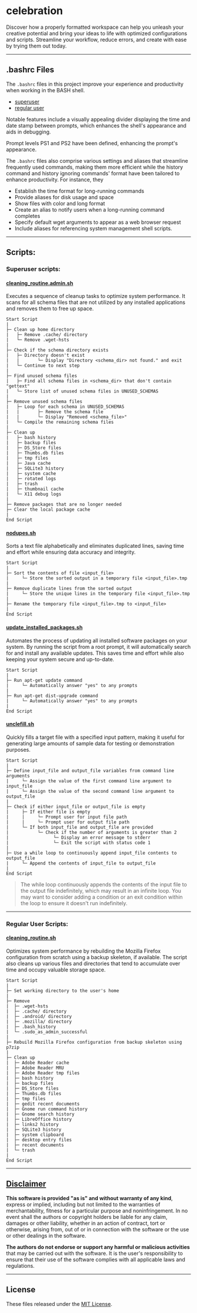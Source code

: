# celebration
Discover how a properly formatted workspace can help you unleash your creative potential and bring your ideas to life with optimized configurations and scripts. Streamline your workflow, reduce errors, and create with ease by trying them out today.

---

## .bashrc Files
The `.bashrc` files in this project improve your experience and productivity when working in the BASH shell.
- [superuser](https://github.com/apple-fritter/celebration/blob/main/root/.bashrc)
- [regular user](https://github.com/apple-fritter/celebration/blob/main/user/.bashrc)

Notable features include a visually appealing divider displaying the time and date stamp between prompts, which enhances the shell's appearance and aids in debugging.

Prompt levels PS1 and PS2 have been defined, enhancing the prompt's appearance.

The `.bashrc` files also comprise various settings and aliases that streamline frequently used commands, making them more efficient while the history command and history ignoring commands' format have been tailored to enhance productivity. For instance, they
* Establish the time format for long-running commands
* Provide aliases for disk usage and space
* Show files with color and long format
* Create an alias to notify users when a long-running command completes
* Specify default wget arguments to appear as a web browser request
* Include aliases for referencing system management shell scripts.

---

## Scripts:
### Superuser scripts:
#### [cleaning_routine.admin.sh](https://github.com/apple-fritter/celebration/blob/main/root/cleaning_routine.admin.sh)
Executes a sequence of cleanup tasks to optimize system performance. It scans for all schema files that are not utilized by any installed applications and removes them to free up space.

```
Start Script
|
├─ Clean up home directory
|   ├─ Remove .cache/ directory
|   └─ Remove .wget-hsts
|
├─ Check if the schema directory exists
|   ├─ Directory doesn't exist
|   |       └─ Display "Directory <schema_dir> not found." and exit
|   └─ Continue to next step
|
├─ Find unused schema files
|   ├─ Find all schema files in <schema_dir> that don't contain "gettext"
|   └─ Store list of unused schema files in UNUSED_SCHEMAS
|
├─ Remove unused schema files
|   ├─ Loop for each schema in UNUSED_SCHEMAS
|   |       ├─ Remove the schema file
|   |       └─ Display "Removed <schema_file>"
|   └─ Compile the remaining schema files
|
├─ Clean up
|   ├─ bash history
|   ├─ backup files
|   ├─ DS_Store files
|   ├─ Thumbs.db files
|   ├─ tmp files
|   ├─ Java cache
|   ├─ SQLite3 history
|   ├─ system cache
|   ├─ rotated logs
|   ├─ trash
|   ├─ thumbnail cache
|   └─ X11 debug logs
|
├─ Remove packages that are no longer needed
├─ Clear the local package cache
|
End Script
```

#### [nodupes.sh](https://github.com/apple-fritter/celebration/blob/main/root/nodupes.sh)
Sorts a text file alphabetically and eliminates duplicated lines, saving time and effort while ensuring data accuracy and integrity. 

```
Start Script
|
├─ Sort the contents of file <input_file>
|     └─ Store the sorted output in a temporary file <input_file>.tmp
|
├─ Remove duplicate lines from the sorted output
|     └─ Store the unique lines in the temporary file <input_file>.tmp
|
├─ Rename the temporary file <input_file>.tmp to <input_file>
|
End Script
```

#### [update_installed_packages.sh](https://github.com/apple-fritter/celebration/blob/main/root/update_installed_packages.sh)
Automates the process of updating all installed software packages on your system. By running the script from a root prompt, it will automatically search for and install any available updates. This saves time and effort while also keeping your system secure and up-to-date.
```
Start Script
|
├─ Run apt-get update command
|     └─ Automatically answer "yes" to any prompts
|
├─ Run apt-get dist-upgrade command
|     └─ Automatically answer "yes" to any prompts
|
End Script
```

#### [unclefill.sh](https://github.com/apple-fritter/celebration/blob/main/root/unclefill.sh)
Quickly fills a target file with a specified input pattern, making it useful for generating large amounts of sample data for testing or demonstration purposes.
```
Start Script
|
├─ Define input_file and output_file variables from command line arguments
|     └─ Assign the value of the first command line argument to input_file
|     └─ Assign the value of the second command line argument to output_file
|
├─ Check if either input_file or output_file is empty
|     ├─ If either file is empty
|     |     └─ Prompt user for input file path
|     |     └─ Prompt user for output file path
|     └─ If both input_file and output_file are provided
|           └─ Check if the number of arguments is greater than 2
|                 └─ Display an error message to stderr
|                 └─ Exit the script with status code 1
|
├─ Use a while loop to continuously append input_file contents to output_file
|     └─ Append the contents of input_file to output_file
|
End Script
```

> The while loop continuously appends the contents of the input file to the output file indefinitely, which may result in an infinite loop. You may want to consider adding a condition or an exit condition within the loop to ensure it doesn't run indefinitely.

---

### Regular User Scripts:
#### [cleaning_routine.sh](https://github.com/apple-fritter/celebration/blob/main/user/cleaning_routine.sh)
Optimizes system performance by rebuilding the Mozilla Firefox configuration from scratch using a backup skeleton, if available. The script also cleans up various files and directories that tend to accumulate over time and occupy valuable storage space. 
```
Start Script
|
├─ Set working directory to the user's home
|
├─ Remove
|  ├─ .wget-hsts
|  ├─ .cache/ directory
|  ├─ .android/ directory
|  ├─ .mozilla/ directory
|  ├─ .bash_history
|  └─ .sudo_as_admin_successful
|
├─ Rebuild Mozilla Firefox configuration from backup skeleton using p7zip
|
├─ Clean up
|  ├─ Adobe Reader cache
|  ├─ Adobe Reader MRU
|  ├─ Adobe Reader tmp files
|  ├─ bash history
|  ├─ backup files
|  ├─ DS_Store files
|  ├─ Thumbs.db files
|  ├─ tmp files
|  ├─ gedit recent documents
|  ├─ Gnome run command history
|  ├─ Gnome search history
|  ├─ LibreOffice history
|  ├─ links2 history
|  ├─ SQLite3 history
|  ├─ system clipboard
|  ├─ desktop entry files
|  ├─ recent documents
|  └─ trash
|
End Script
```

---

## [Disclaimer](DISCLAIMER)
**This software is provided "as is" and without warranty of any kind**, express or implied, including but not limited to the warranties of merchantability, fitness for a particular purpose and noninfringement. In no event shall the authors or copyright holders be liable for any claim, damages or other liability, whether in an action of contract, tort or otherwise, arising from, out of or in connection with the software or the use or other dealings in the software.

**The authors do not endorse or support any harmful or malicious activities** that may be carried out with the software. It is the user's responsibility to ensure that their use of the software complies with all applicable laws and regulations.

---

## License

These files released under the [MIT License](LICENSE).
